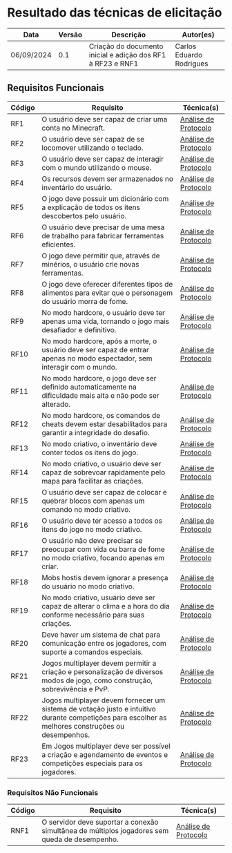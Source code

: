 # Resultado das técnicas de elicitação

| Data   | Versão  | Descrição | Autor(es)|
| --- | --- | --- | --- |
| 06/09/2024 | 0.1 | Criação do documento inicial e adição dos RF1 à RF23 e RNF1  | Carlos Eduardo Rodrigues |

## Requisitos Funcionais

|Código|Requisito|Técnica(s)|
|---|---|---|
| RF1 | O usuário deve ser capaz de criar uma conta no Minecraft. | [Análise de Protocolo](AnaliseProtocolo.md?h=ap1.1#ap01-requisitos-elicitados) |
| RF2 | O usuário deve ser capaz de se locomover utilizando o teclado. | [Análise de Protocolo](AnaliseProtocolo.md?h=ap1.2#ap01-requisitos-elicitados) |
| RF3 | O usuário deve ser capaz de interagir com o mundo utilizando o mouse. | [Análise de Protocolo](AnaliseProtocolo.md?h=ap1.3#ap01-requisitos-elicitados) |
| RF4 | Os recursos devem ser armazenados no inventário do usuário. | [Análise de Protocolo](AnaliseProtocolo.md?h=ap1.4#ap01-requisitos-elicitados) |
| RF5 | O jogo deve possuir um dicionário com a explicação de todos os itens descobertos pelo usuário. | [Análise de Protocolo](AnaliseProtocolo.md?h=ap1.5#ap01-requisitos-elicitados) |
| RF6 | O usuário deve precisar de uma mesa de trabalho para fabricar ferramentas eficientes. | [Análise de Protocolo](AnaliseProtocolo.md?h=ap1.6#ap01-requisitos-elicitados) |
| RF7 | O jogo deve permitir que, através de minérios, o usuário crie novas ferramentas. | [Análise de Protocolo](AnaliseProtocolo.md?h=ap1.7#ap01-requisitos-elicitados) |
| RF8 | O jogo deve oferecer diferentes tipos de alimentos para evitar que o personagem do usuário morra de fome. | [Análise de Protocolo](AnaliseProtocolo.md?h=ap1.8#ap01-requisitos-elicitados) |
| RF9 | No modo hardcore, o usuário deve ter apenas uma vida, tornando o jogo mais desafiador e definitivo. | [Análise de Protocolo](AnaliseProtocolo.md?h=ap2.1#ap02-requisitos-elicitados) |
| RF10 | No modo hardcore, após a morte, o usuário deve ser capaz de entrar apenas no modo espectador, sem interagir com o mundo. | [Análise de Protocolo](AnaliseProtocolo.md?h=ap2.2#ap02-requisitos-elicitados) |
| RF11 | No modo hardcore, o jogo deve ser definido automaticamente na dificuldade mais alta e não pode ser alterado. | [Análise de Protocolo](AnaliseProtocolo.md?h=ap2.3#ap02-requisitos-elicitados) |
| RF12 | No modo hardcore, os comandos de cheats devem estar desabilitados para garantir a integridade do desafio. | [Análise de Protocolo](AnaliseProtocolo.md?h=ap2.4#ap02-requisitos-elicitados) |
| RF13 | No modo criativo, o inventário deve conter todos os itens do jogo. | [Análise de Protocolo](AnaliseProtocolo.md?h=ap3.1#ap03-requisitos-elicitados) |
| RF14 | No modo criativo, o usuário deve ser capaz de sobrevoar rapidamente pelo mapa para facilitar as criações. | [Análise de Protocolo](AnaliseProtocolo.md?h=ap3.2#ap03-requisitos-elicitados) |
| RF15 | O usuário deve ser capaz de colocar e quebrar blocos com apenas um comando no modo criativo. | [Análise de Protocolo](AnaliseProtocolo.md?h=ap3.3#ap03-requisitos-elicitados) |
| RF16 | O usuário deve ter acesso a todos os itens do jogo no modo criativo. | [Análise de Protocolo](AnaliseProtocolo.md?h=ap3.4#ap03-requisitos-elicitados) |
| RF17 | O usuário não deve precisar se preocupar com vida ou barra de fome no modo criativo, focando apenas em criar. | [Análise de Protocolo](AnaliseProtocolo.md?h=ap3.5#ap03-requisitos-elicitados) |
| RF18 | Mobs hostis devem ignorar a presença do usuário no modo criativo. | [Análise de Protocolo](AnaliseProtocolo.md?h=ap3.6#ap03-requisitos-elicitados) |
| RF19 | No modo criativo, usuário deve ser capaz de alterar o clima e a hora do dia conforme necessário para suas criações. | [Análise de Protocolo](AnaliseProtocolo.md?h=ap3.7#ap03-requisitos-elicitados) |
| RF20 | Deve haver um sistema de chat para comunicação entre os jogadores, com suporte a comandos especiais. | [Análise de Protocolo](AnaliseProtocolo.md?h=ap4.2#ap04-requisitos-elicitados) |
| RF21 | Jogos multiplayer devem permitir a criação e personalização de diversos modos de jogo, como construção, sobrevivência e PvP. | [Análise de Protocolo](AnaliseProtocolo.md?h=ap4.3#ap04-requisitos-elicitados) |
| RF22 | Jogos multiplayer devem fornecer um sistema de votação justo e intuitivo durante competições para escolher as melhores construções ou desempenhos. | [Análise de Protocolo](AnaliseProtocolo.md?h=ap4.4#ap04-requisitos-elicitados) |
| RF23 | Em Jogos multiplayer deve ser possível a criação e agendamento de eventos e competições especiais para os jogadores. | [Análise de Protocolo](AnaliseProtocolo.md?h=ap4.5#ap04-requisitos-elicitados) |


### Requisitos Não Funcionais

|Código|Requisito|Técnica(s)|
|---|---|---|
| RNF1 | O servidor deve suportar a conexão simultânea de múltiplos jogadores sem queda de desempenho. | [Análise de Protocolo](AnaliseProtocolo.md?h=ap4.1#ap04-requisitos-elicitados) |
